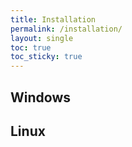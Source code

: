 ```yaml
---
title: Installation
permalink: /installation/
layout: single
toc: true
toc_sticky: true
---
```


## Windows

## Linux